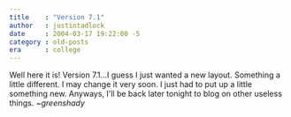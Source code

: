 ```yaml
---
title    : "Version 7.1"
author   : justintadlock
date     : 2004-03-17 19:22:00 -5
category : old-posts
era      : college
---
```


Well here it is!  Version 7.1...I guess I just wanted a new layout.  Something a little different.  I may change it very soon.  I just had to put up a little something new.  Anyways, I'll be back later tonight to blog on other useless things.  <em> ~greenshady</em>
